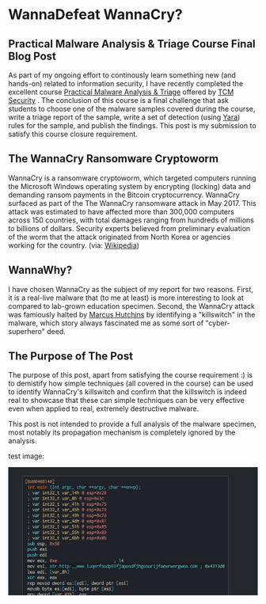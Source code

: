 # WannaDefeat WannaCry?

## Practical Malware Analysis & Triage Course Final Blog Post

As part of my ongoing effort to continously learn something new (and hands-on) related to information security, I have recently completed the excellent course [Practical Malware Analysis & Triage](https://academy.tcm-sec.com/p/practical-malware-analysis-triage) offered by [TCM Security](https://academy.tcm-sec.com/) . The conclusion of this course is a final challenge that ask students to choose one of the malware samples covered during the course, write a triage report of the sample, write a set of detection (using [Yara](https://github.com/VirusTotal/yara)) rules for the sample,  and publish the findings. This post is my submission to satisfy this course closure requirement.

## The WannaCry Ransomware Cryptoworm

WannaCry is a ransomware cryptoworm, which targeted computers running the Microsoft Windows operating system by encrypting (locking) data and demanding ransom payments in the Bitcoin cryptocurrency. WannaCry surfaced as part of the The WannaCry ransomware attack in May 2017.  This attack was estimated to have affected more than 300,000 computers across 150 countries, with total damages ranging from hundreds of millions to billions of dollars. Security experts believed from preliminary evaluation of the worm that the attack originated from North Korea or agencies working for the country. 
(via: [Wikipedia](https://en.wikipedia.org/wiki/WannaCry_ransomware_attack)) 

## WannaWhy?

I have chosen WannaCry as the subject of my report for two reasons. First, it is a real-live malware that (to me at least) is more interesting to look at compared to lab-grown education specimen. Second, the WannaCry attack was famiously halted by [Marcus Hutchins](https://portswigger.net/daily-swig/marcus-hutchins-on-halting-the-wannacry-ransomware-attack-still-to-this-day-it-feels-like-it-was-all-a-weird-dream)  by identifying a "killswitch" in the malware, which story always fascinated me as some sort of "cyber-superhero" deed. 

## The Purpose of The Post

The purpose of this post, apart from satisfying the course requirement :) is to demistify how simple techniques (all covered in the course) can be used to identify WannaCry's killswitch and confirm that the killswitch is indeed real to showcase that these can simple techniques can be very effective even when applied to real, extremely destructive malware.

This post is not intended to provide a full analysis of the malware specimen, most notably its propagation mechanism is completely ignored by the analysis.




test image:

![](/_images/Pasted%20image%2020230217224923.png) 